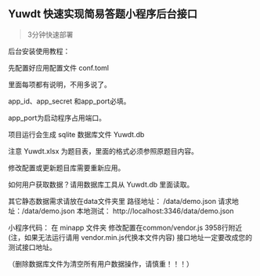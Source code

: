 ## Yuwdt 快速实现简易答题小程序后台接口

> 3分钟快速部署

后台安装使用教程：

先配置好应用配置文件
conf.toml

里面每项都有说明，不用多说了。

app_id、app_secret 和app_port必填。

app_port为启动程序占用端口。

项目运行会生成 sqlite 数据库文件  Yuwdt.db

注意 Yuwdt.xlsx 为题目表，里面的格式必须参照原题目内容。

修改配置或更新题目库需要重新应用。

如何用户获取数据？请用数据库工具从  Yuwdt.db 里面读取。


其它静态数据需求请放在data文件夹里
路径地址： /data/demo.json
请求地址：/data/demo.json     本地测试： http://localhost:3346/data/demo.json


小程序代码：
在 minapp 文件夹
修改配置在common/vendor.js 3958行附近(注，如果无法运行请用 vendor.min.js代换本文件内容)
接口地址一定要改成您的测试接口地址。

（删除数据库文件为清空所有用户数据操作，请慎重！！！）